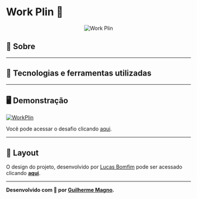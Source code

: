 # Work Plin 🤝
<p align="center">
<img src="https://i.imgur.com/lTitC0X.png" alt="Work Plin" title="Work Plin">
</p>

## 📖 Sobre   

---

## 🚀 Tecnologias e ferramentas utilizadas

---

## 🖥️ Demonstração
[![WorkPlin](https://i.imgur.com/ayVjzI1.jpg "Clique para acessar o desafio")](https://devmagno.github.io/coding-challenges/challenges/WorkPlin/index.html "Clique para acessar o desafio")   

Você pode acessar o desafio clicando [aqui](https://devmagno.github.io/coding-challenges/challenges/WorkPlin/index.html).

---

## 🔖 Layout
O design do projeto, desenvolvido por [Lucas Bomfim](https://github.com/lubomfim) pode ser acessado clicando **[aqui](https://www.figma.com/file/m95CWMbgT372P5ytrlSluF/Work-Plin?node-id=0%3A1)**.

---

**Desenvolvido com 💜 por [Guilherme Magno](https://github.com/devmagno/).**